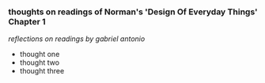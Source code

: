 ### thoughts on readings of Norman's 'Design Of Everyday Things' Chapter 1
*reflections on readings by gabriel antonio*
- thought one
- thought two
- thought three
